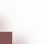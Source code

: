<!DOCTYPE html>
<html>
<head>
    <title>Site de Bechirr</title>
    <style>
        body {
            position: fixed;
            bottom: 0;
            left: 0;
            padding: 20px;
            background: #855757;
            box-shadow: 35px 35px 49px #714a4a, -35px -35px 49px #996464;
            color: gold;
            font-family: Arial, sans-serif;
            font-size: 14px;
        }
        
        h1 {
            font-style: italic;
        }

        .one-div {
            cursor: help;
            position: relative;
            width: 185px;
            height: 30px;
            border-radius: 10px;
            background: linear-gradient(120deg, #BF66FF 0%, #6248FF 3%, #00DDEB 95%);
            animation: spin 4s linear infinite;
            transform: translateY(100px);
            box-shadow: 0px 10px 25px -10px #4E67FB;
            transform-style: preserve-3d;
            transition: all 0.4s;
        }

        .one-div::before {
            content: 'U';
            font-family: 'Segoe UI', Tahoma, Geneva, Verdana, sans-serif;
            font-weight: 900;
            font-size: 200px;
            display: inline-block;
            background-image: linear-gradient(140deg, #BF66FF 10%, #6248FF 70%, #00DDEB 100%);
            background-clip: text;
            -webkit-background-clip: text;
            color: transparent;
            position: absolute;
            bottom: 10px;
            left: -10px;
        }

        .one-div::after {
            display: block;
            content: '';
            width: 35px;
            height: 147px;
            border-radius: 0 0 10px 10px;
            background: linear-gradient(140deg, #BF66FF -100%, #6248FF 40%, #00DDEB 100%);
            position: absolute;
            bottom: 50px;
            right: 0;
        }

        @keyframes spin {
            0% {
                transform: rotateY(0deg) translateY(100%);
            }

            100% {
                transform: rotateY(360deg) translateY(100%);
            }
        }

        @keyframes spin2 {
            0% {
                transform: translateY(-20%) rotateY(0);
            }

            100% {
                transform: translateY(-20%) rotateY(360deg);
            }
        }

        .one-div:active {
            cursor: wait;
            width: 100px;
            height: 100px;
            border-radius: 200px;
            animation: spin2 2.5s linear infinite;
            background: linear-gradient(145deg, #BF66FF 10%, #6248FF 50%, #00DDEB 100%);
        }

        .one-div:active::before {
            font-size: 0px;
            left: 10px;
            top: 10px;
            width: 80px;
            height: 80px;
            border-radius: 50%;
            background: #212121;
        }

        .one-div:active::after {
            width: 20px;
            height: 20px;
            background: transparent;
            transform: rotate(45deg);
            border: 10px solid;
            border-image: linear-gradient(85deg, #BF66FF -50%, #6248FF 80%, #00DDEB 150%)1;
            border-radius: 0;
            top: calc(50% - 20px);
            left: calc(50% - 20px);
        }
    </style>
</head>
<body>
    <h1>Bechirr</h1>
    <p><strong>Snapchat:</strong> bechir_du26</p>
    <p><em>Instagram:</em> bechiqr26</p>
    <p><em>Tiktok:</em> .bechirr</p>
    <div class="one-div"></div>
</body>
</html>
